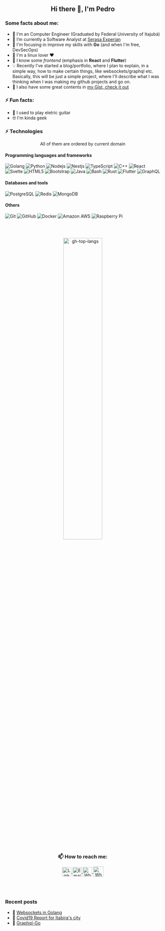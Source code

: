 <!--
**ppcamp/ppcamp** is a ✨ _special_ ✨ repository because its `README.md` (this file) appears on your GitHub profile.

Here are some ideas to get you started:

-  ...
- 👯 I’m looking to collaborate on ...
- 🤔 I’m looking for help with ...
- 💬 Ask me about ...
-->

<!-- Code itself -->
<h2 align="center"> Hi there 👋, I'm Pedro </h2>


### Some facts about me:
<ul>
  <li> 📖 I'm an Computer Engineer (Graduated by Federal University of Itajubá) </li>
  <li> 🔭 I’m currently a Software Analyst at <a href="https://www.serasaexperian.com.br/en/home-english/">Serasa Experian</a> </li>
  <li> 🤩 I'm focusing in improve my skills with <b>Go</b> (and when I'm free, DevSecOps) </li>
  <li> 🐧 I'm a linux lover ❤️</li>
  <li> 🦆 I know some <i>frontend</i> (emphasis in <b>React</b> and <b>Flutter</b>)</li>
  <li> 💡 Recently I've started a blog/portfolio, where I plan to explain, in a simple way, how to make certain things, like websockets/graphql etc. Basically, this will be just a simple project, where I'll describe what I was thinking when I was making my github projects and go on. </li>
  <li> 🚀 I also have some great contents in <a href="https://gist.github.com/ppcamp">my Gist, check it out</a> </li>
</ul>

### ⚡ Fun facts:
<ul>
  <li> 🎸 I used to play eletric guitar </li>
  <li> 🤓 I'm kinda geek </li>
</ul>

### ⚡ Technologies

<p align="center">All of them are ordered by current domain</p>

#### Programming languages and frameworks
![Golang](https://img.shields.io/badge/-Golang-303030?style=flat&logo=go)
![Python](https://img.shields.io/badge/-Python-black?style=flat&logo=Python)
![Nodejs](https://img.shields.io/badge/-Nodejs-black?style=flat&logo=Node.js)
![Nestjs](https://img.shields.io/badge/-nestjs-c20000?style=flat&logo=nestjs)
![TypeScript](https://img.shields.io/badge/-TypeScript-black?style=flat&logo=typescript)
![C++](https://img.shields.io/badge/-C++-00599C?style=flat&logo=c)
![React](https://img.shields.io/badge/-React-black?style=flat&logo=react)
![Svelte](https://img.shields.io/badge/-Svelte-afafaf?style=flat&logo=svelte)
![HTML5](https://img.shields.io/badge/-HTML5-E34F26?style=flat&logo=html5&logoColor=white)
![Bootstrap](https://img.shields.io/badge/-Bootstrap-563D7C?style=flat&logo=bootstrap)
![Java](https://img.shields.io/badge/-java-E34A86?style=flat&logo=java)
![Bash](https://img.shields.io/badge/-bash-303030?style=flat&logo=linux)
![Rust](https://img.shields.io/badge/-rust-ed923e?style=flat&logo=Rust)
![Flutter](https://img.shields.io/badge/-flutter-436799?style=flat&logo=Flutter)
![GraphQL](https://img.shields.io/badge/-GraphQL-E10098?style=flat&logo=graphql)

#### Databases and tools
![PostgreSQL](https://img.shields.io/badge/-PostgreSQL-black?style=flat&logo=postgresql)
![Redis](https://img.shields.io/badge/-Redis-black?style=flat&logo=Redis)
![MongoDB](https://img.shields.io/badge/-MongoDB-black?style=flat&logo=mongodb)


#### Others
![Git](https://img.shields.io/badge/-Git-black?style=flat&logo=git)
![GitHub](https://img.shields.io/badge/-GitHub-181717?style=flat&logo=github)
![Docker](https://img.shields.io/badge/-Docker-black?style=flat&logo=docker)
![Amazon AWS](https://img.shields.io/badge/Amazon%20AWS-232F3E?style=flat&logo=amazon-aws)
![Raspberry Pi](https://img.shields.io/badge/-Raspberry%20Pi-C51A4A?style=flat&logo=Raspberry-Pi)

<br/> <br/>

<div align="center">
  <img alt="gh-top-langs" width="50%" align="center" src="https://github-readme-stats.vercel.app/api/top-langs/?username=ppcamp&layout=compact&langs_count=10&show_icons=true&theme=radical&hide_border=true" />
</div>


<br/>

<h3 align="center"> 📫 How to reach me: </h3>
<div align="center">
  <a href="https://linkedin.com/in/ppcamp">
    <img align="center" alt="LinkedIn" width="30px" src="https://img.icons8.com/color/48/000000/linkedin.png" />
  </a>
  <a href="mailto:p.augustocampos@gmail.com?subject=Contact from github">
    <img align="center" alt="Email" width="30px" src="https://img.icons8.com/fluency/48/000000/gmail-new.png" />
  </a>
  <a href="https://api.whatsapp.com/send?phone=+5533991143034">
    <img align="center" alt="Whatsapp" width="30px" src="https://img.icons8.com/color/48/000000/whatsapp--v2.png" />
  </a>
  <a href="https://www.instagram.com/pp.camp/">
    <img align="center" alt="Whatsapp" width="33px" src="https://img.icons8.com/fluency/50/000000/instagram-new.png" />
  </a>
</div>

<br/><br/>

###  Recent posts

- 📌 [Websockets in Golang](https://ppcamp.github.io/post/websocket/)
- 📌 [Covid19 Report for Itabira's city](https://ppcamp.github.io/post/covid19-itabira/)
- 📌 [Graphql-Go](https://ppcamp.github.io/post/graphql-go/)



<!-- More configs in
themes: https://github.com/anuraghazra/github-readme-stats#themes
-->

<!-- <a href="https://icons8.com/icon/BkugfgmBwtEI/whatsapp">WhatsApp icon by Icons8</a> -->

